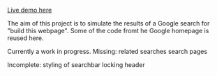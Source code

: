 [Live demo here](https://ahasanulhoque.github.io/google-search-results/)

The aim of this project is to simulate the results of a Google search for "build this webpage". Some of the code fromt he Google homepage is reused here.

Currently a work in progress.
Missing:
    related searches
    search pages

Incomplete:
    styling of searchbar
    locking header